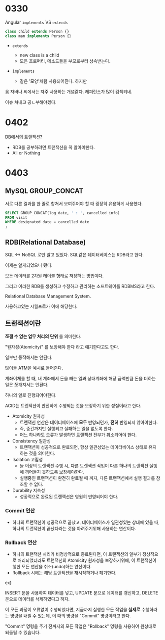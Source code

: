 # 0330

Angular `implements` VS `extends`

```typescript
class child extends Person {}
class man implements Person {}
```



- `extends`
  - new class is a child
  - 모든 프로퍼티, 메소드들을 부모로부터 상속받는다.



- `implements`
  - 같은 '모양'처럼 사용되어진다. 하지만 



음 자바나 씨에서는 자주 사용하는 개념같다. 레퍼런스가 많이 검색되네.

이슈 쳐내고 공ㄴ부해야겠다.



# 0402

DB에서의 트랜잭션?

- RDB를 공부하려면 트랜잭션을 꼭 알아야한다.
- All or Nothing





# 0403

## MySQL GROUP_CONCAT

서로 다른 결과를 한 줄로 합쳐서 보여주어야 할 때 굉장히 유용하게 사용했다.

```sql
SELECT GROUP_CONCAT(log_date, ' : ', cancelled_info)
FROM visit
WHERE designated_date = cancelled_date
;
```



## RDB(Relational Database)

SQL <-> NoSQL 로만 알고 있었다. SQL같은 데이터베이스는 RDB라고 한다.

이제는 알게되었으니 됐다.

모든 데이터를 2차원 테이블 형태로 저장하는 방법이다.

그리고 이러한 RDB를 생성하고 수정하고 관리하는 소프트웨어를 RDBMS라고 한다.

Relational Database Management System.

사용하고있는 시퀄프로가 이에 해당한다.



## 트랜잭션이란

**쪼갤 수 없는 업무 처리의 단위** 를 의미한다.

"원자성(Atomicity)" 를 보장해야 한다 라고 얘기한다고도 한다.

일부만 동작해서는 안된다.

많이들 ATM을 예시로 들어준다.

계좌이체를 할 때, 내 계좌에서 돈을 빼는 일과 상대계좌에 해당 금액만큼 돈을 더하는 일은 쪼개져서는 안된다.

하나의 일로 진행되어야한다.

ACID는 트랜젝션이 안전하게 수행되는 것을 보장하기 위한 성질이라고 한다.

- Atomicity 원자성
  - 트랜잭션 연산은 데이터베이스에 **모두** 반영되던가, **전혀** 반영되지 않아야한다.
  - 즉, 중간까지만 실행되고 실패하는 일을 없도록 한다.
  - 어느 하나라도 오류가 발생하면 트랜잭션 전부가 취소되어야 한다.
- Consistency 일관성
  - 트랜잭션이 성공적으로 완료되면, 항상 일관성있는 데이터베이스 상태로 유지하는 것을 의미한다.
- Isolation 고립성
  - 둘 이상의 트랜잭션 수행 시, 다른 트랜잭션 작업이 다른 하나의 트랜잭션 실행에 끼어들지 못하도록 보장해야한다.
  - 실행중인 트랜잭션이 완전히 완료될 때 까지, 다른 트랜잭션에서 실행 결과를 참조할 수 없다.
- Durability 지속성
  - 성공적으로 완료된 트랜잭션은 영원히 반영되어야 한다.



### Commit 연산

- 하나의 트랜잭션이 성공적으로 끝났고, 데이터베이스가 일관성있는 상태에 있을 때, 하나의 트랜잭션이 끝났다라는 것을 아려주기위해 사용하는 연산이다.



### Rollback 연산

- 하나의 트랜잭션 처리가 비정상적으로 종료된다면, 이 트랜잭션의 일부가 정상적으로 처리되었더라도 트랜잭션의 Atomicity 원자성을 보장하기위해, 이 트랜잭션이 행한 모든 연산을 취소(undo)하는 연산이다.
- Rollback 시에는 해당 트랜잭션을 재시작하거나 폐기한다.



ex)

INSERT 문을 사용하여 데이터를 넣고, UPDATE 문으로 데이터를 갱신하고, DELETE 문으로 데이터를 삭제하였다고 하자.

이 모든 과정이 오류없이 수행되었다면, 지금까지 실행한 모든 작업을 **실제로** 수행하라는 명령을 내릴 수 있는데, 이 때의 명령을 "Commit" 명령이라고 한다.

"Commit" 명령을 주기 전까지의 모든 작업은 "Rollback" 명령을 사용하여 원상태로 되돌릴 수 있습니다.